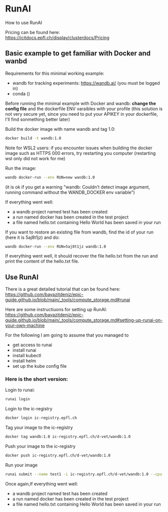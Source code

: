 # RunAI
How to use RunAI

Pricing can be found here: https://icitdocs.epfl.ch/display/clusterdocs/Pricing

## Basic example to get familiar with Docker and wanbd

Requirements for this minimal working example:
- wandb for tracking experiments: https://wandb.ai/ (you must be logged in)
- conda ()



Before running the minimal example with Docker and wandb: **change the config file** and the dockerfile ENV varaibles with your profile (this solution is not very secure yet, since you need to put your APIKEY in your dockerfile, I'll find sonmething better later)

Build the docker image with name wandb and tag 1.0:
```bash
docker build -t wandb:1.0
```

Note for WSL2 users: if you encounter issues when building the docker image such as HTTPS 000 errors, try restarting you computer (restarting wsl only did not work for me)

Run the image:
```bash
wandb docker-run --env RUN=new wandb:1.0
```
(it is ok if you get a warning "wandb: Couldn't detect image argument, running command without the WANDB_DOCKER env variable")

If everything went well:
- a wandb project named test has been created
- a run named docker has been created in the test project
- a file named hello.txt containing Hello World has been saved in your run  

If you want to restore an existing file from wandb, find the id of your run (here it is 5aj8t1jz) and do:
```bash
wandb docker-run --env RUN=5aj8t1jz wandb:1.0 
```

If everything went well, it should recover the file hello.txt from the run and print the content of the hello.txt file.


## Use RunAI

There is a great detailed tutorial that can be found here: https://github.com/bayazitdeniz/epic-guide.github.io/blob/main/_tools/compute_storage.md#runai

Here are some instructiuons for setting up RunAI: https://github.com/bayazitdeniz/epic-guide.github.io/blob/main/_tools/compute_storage.md#setting-up-runai-on-your-own-machine

For the following I am going to assume that you managed to 
- get access to runai
- install runai
- install kubectl
- install helm
- set up the kube config file

### Here is the short version:
Login to runai:

```bash
runai login
```
Login to the ic-registry

```bash
docker login ic-registry.epfl.ch
```

Tag your image to the ic-registry

```bash
docker tag wandb:1.0 ic-registry.epfl.ch/d-vet/wandb:1.0
```

Push your image to the ic-registry
```bash
docker push ic-registry.epfl.ch/d-vet/wandb:1.0
```

Run your image
```bash
runai submit --name test1 -i ic-registry.epfl.ch/d-vet/wandb:1.0 --cpu-limit 1 --gpu 0 -e RUN=new
```

Once again,If everything went well:
- a wandb project named test has been created
- a run named docker has been created in the test project
- a file named hello.txt containing Hello World has been saved in your run  